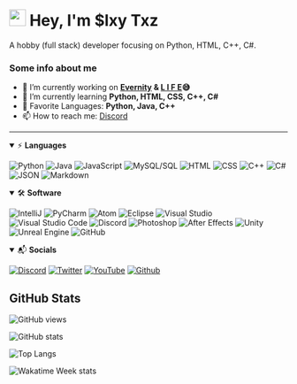 # <img src="https://raw.githubusercontent.com/aemmadi/aemmadi/master/wave.gif" width="30px"> Hey, I'm $lxy Txz

A hobby (full stack) developer focusing on Python, HTML, C++, C#.

### Some info about me

- 🔭 I’m currently working on **[Evernity](https://github.com/Evernity) & [L I F E](https://dsc.gg/life-bot)😅**
- 🌱 I’m currently learning **Python, HTML, CSS, C++, C#**
- 💞️ Favorite Languages: **Python, Java, C++**
- 📫 How to reach me: [Discord](https://discord.com/users/261103679732580352)

---

<!-- Languages -->

<details open>
<summary>⚡ <b>Languages</b></summary>
<p>

![Python](https://img.shields.io/badge/Python-3776AB?style=for-the-badge&logo=python&logoColor=white)
![Java](https://img.shields.io/badge/Java-E34A86?logo=java&logoColor=ffffff&style=for-the-badge)
![JavaScript](https://img.shields.io/badge/JavaScript-D8C31A?style=for-the-badge&logo=javascript&logoColor=ffffff)
![MySQL/SQL](https://img.shields.io/badge/MySQL/SQL-016a7f?style=for-the-badge&logo=mysql&logoColor=ffffff)
![HTML](https://img.shields.io/badge/HTML-E34F26?logo=html5&logoColor=ffffff&style=for-the-badge)
![CSS](https://img.shields.io/badge/CSS-1572B6?logo=css3&logoColor=ffffff&style=for-the-badge)
![C++](https://img.shields.io/badge/C++-00599C?logo=c&logoColor=ffffff&style=for-the-badge)
![C#](https://img.shields.io/badge/CSharp-8A2BE2?logo=c&logoColor=ffffff&style=for-the-badge)
![JSON](https://img.shields.io/badge/JSON-181717?style=for-the-badge&logo=json&logoColor=ffffff)
![Markdown](https://img.shields.io/badge/Markdown-000000?logo=markdown&logoColor=ffffff&style=for-the-badge)

</p>
</details>

<!-- Software -->

<details open>
<summary>🛠 <b>Software</b></summary>
<p>

![IntelliJ](https://img.shields.io/badge/IntelliJ-0a36fc?style=for-the-badge&logo=IntelliJ%20IDEA&logoColor=white)
![PyCharm](https://img.shields.io/badge/PyCharm-017f40?style=for-the-badge&logo=PyCharm&logoColor=white)
![Atom](https://img.shields.io/badge/Atom-66595C?style=for-the-badge&logo=Atom&logoColor=white)
![Eclipse](https://img.shields.io/badge/Eclipse-430054?style=for-the-badge&logo=Eclipse&logoColor=white)
![Visual Studio](https://img.shields.io/badge/Visual%20Studio-8A2BE2?style=for-the-badge&logo=Visual%20Studio&logoColor=white)
![Visual Studio Code](https://img.shields.io/badge/Visual%20Studio%20Code-00599C?style=for-the-badge&logo=Visual%20Studio%20Code&logoColor=white)
![Discord](https://img.shields.io/badge/Discord-7289DA?style=for-the-badge&logo=Discord&logoColor=white)
![Photoshop](https://img.shields.io/badge/Photoshop-31A8FF?style=for-the-badge&logo=Adobe%20Photoshop&logoColor=white)
![After Effects](https://img.shields.io/badge/After%20Effects-780196?style=for-the-badge&logo=Adobe%20After%20Effects&logoColor=white)
![Unity](https://img.shields.io/badge/Unity-181717?style=for-the-badge&logo=Unity&logoColor=white)
![Unreal Engine](https://img.shields.io/badge/Unreal%20Engine-181717?style=for-the-badge&logo=Unreal%20Engine&logoColor=white)
![GitHub](https://img.shields.io/badge/GitHub-181717?style=for-the-badge&logo=GitHub&logoColor=white)

</p>
</details>

<!-- Socials -->

<details open>
<summary>📬 <b>Socials</b></summary>
<p>

[![Discord](https://img.shields.io/badge/Discord-7289DA?logo=discord&logoColor=ffffff&style=for-the-badge)](https://discord.com/users/261103679732580352)
[![Twitter](https://img.shields.io/badge/Twitter-1DA1F2?logo=twitter&logoColor=ffffff&style=for-the-badge)](https://twitter.com/Slxy_Txz)
[![YouTube](https://img.shields.io/badge/YouTube-E62117?logo=youtube&logoColor=ffffff&style=for-the-badge)](https://www.youtube.com/channel/UCAs8EWPBvR00TZ9wtOoYL6w)
[![Github](https://img.shields.io/badge/GitHub-181717?logo=github&logoColor=ffffff&style=for-the-badge)](https://github.com/Sytroxitz)

</p>
</details>

<!-- GitHub/Coding Stats -->

## GitHub Stats

![GitHub views](https://api.ghprofile.me/view?username=Sytroxitz&color=7f3ace)

![GitHub stats](https://github-readme-stats.vercel.app/api?username=Sytroxitz&show_icons=true&hide=prs,contribs&theme=midnight-purple)

![Top Langs](https://github-readme-stats.vercel.app/api/top-langs/?username=Sytroxitz&layout=compact&theme=midnight-purple)

![Wakatime Week stats](https://github-readme-stats.vercel.app/api/wakatime?username=slxy&layout=compact&theme=midnight-purple)

<!-- Credit Stuff -->

<!-- https://github.com/TrustedMercury/ghprofile.me -->
<!-- https://github.com/anuraghazra/github-readme-stats#wakatime-week-stats -->

<!---
- 👋 Hi, I’m @Sytroxitz
- 👀 I’m interested in ...
- 🌱 I’m currently learning ...
- 💞️ I’m looking to collaborate on ...
- 📫 How to reach me ...
--->
